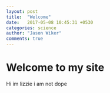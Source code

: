 ```yaml
---
layout: post
title:  "Welcome"
date:   2017-05-08 10:45:31 +0530
categories: science
author: "Jason Wiker"
comments: true
---
```


# Welcome to my site


Hi im lizzie i am not dope

